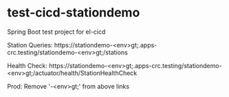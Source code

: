 # test-cicd-stationdemo

Spring Boot test project for el-cicd

Station Queries: https://stationdemo-&lt;env>gt;.apps-crc.testing/stationdemo-&lt;env>gt;/stations

Health Check: https://stationdemo-&lt;env>gt;.apps-crc.testing/stationdemo-&lt;env>gt;/actuator/health/StationHealthCheck

Prod: Remove '-&lt;env>gt;' from above links
